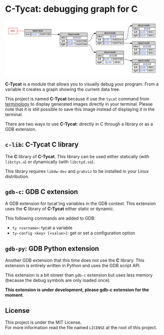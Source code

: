 # C-Tycat: debugging graph for C

![Main example](docs/images/main-example.png)

**C-Tycat** is a module that allows you to visually debug your program. From a
variable it creates a graph showing the current data tree.

This project is named **C-Tycat** because it use the `tycat` command from
[terminology][terminology] to display generated images directly in your terminal.
Please note that it is still possible to save this image instead of displaying it
in the terminal.

There are two ways to use **C-Tycat**: directly in C through a library or
as a GDB extension.



## `c-lib`: C-Tycat C library

The **C** library of **C-Tycat**. This library can be used either statically
(with `libctys.a`) or dynamically (with `libctyd.so`).

This library requires `libdw-dev` and `grahviz` to be installed in your Linux
distribution.



## `gdb-c`: GDB C extension

A GDB extension for tycat'ing variables in the GDB context. This extension uses
the **C** library of **C-Tycat** either static or dynamic.

This following commands are added to GDB:

- `ty <varname>`: tycat a variable
- `ty-config <key> [<value>]`: get or set a configuration option



## `gdb-py`: GDB Python extension

Another GDB extension that this time does not use the **C** library. This
extension is entirely written in Python and uses the GDB script API.

This extension is a bit slower than `gdb-c` extension but uses less memory
(because the debug symbols are only loaded once).

**This extension is under development, please gdb-c extension for the moment**.



## License

This project is under the MIT License.  
For more information read the file named `LICENSE` at the root of this project.



[terminology]: https://github.com/billiob/terminology
